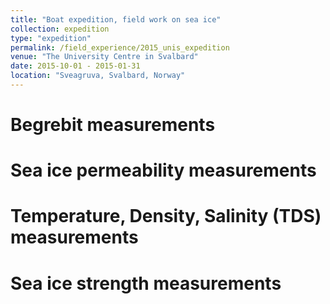 ```yaml
---
title: "Boat expedition, field work on sea ice"
collection: expedition
type: "expedition"
permalink: /field_experience/2015_unis_expedition
venue: "The University Centre in Svalbard"
date: 2015-10-01 - 2015-01-31
location: "Sveagruva, Svalbard, Norway"
---
```


Begrebit measurements
======

Sea ice permeability measurements
======

Temperature, Density, Salinity (TDS) measurements
======

Sea ice strength measurements
======
